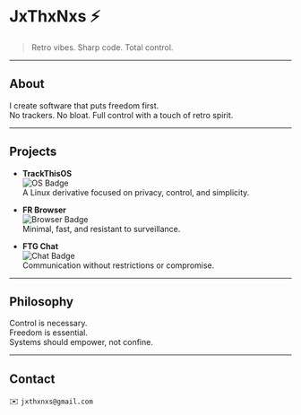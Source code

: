 # JxThxNxs ⚡

> Retro vibes. Sharp code. Total control.

---

## About
I create software that puts freedom first.  
No trackers. No bloat. Full control with a touch of retro spirit.  

---

## Projects
- **TrackThisOS**  
  ![OS Badge](https://img.shields.io/badge/OS-Privacy%20First-blue)  
  A Linux derivative focused on privacy, control, and simplicity.  

- **FR Browser**  
  ![Browser Badge](https://img.shields.io/badge/Browser-Fast%20%26%20Tracker--Free-green)  
  Minimal, fast, and resistant to surveillance.  

- **FTG Chat**  
  ![Chat Badge](https://img.shields.io/badge/Chat-Encrypted%20%26%20Free-yellow)  
  Communication without restrictions or compromise.  

---

## Philosophy
Control is necessary.  
Freedom is essential.  
Systems should empower, not confine.  

---

## Contact
✉️ `jxthxnxs@gmail.com`